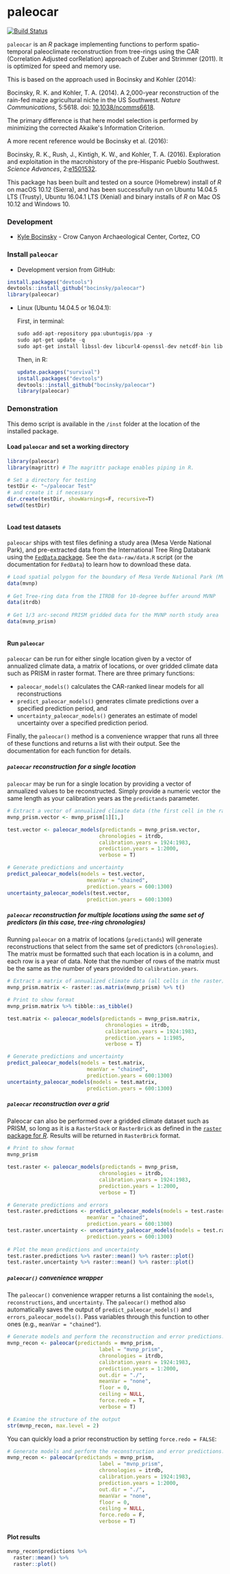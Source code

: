 paleocar
========

[![Build Status](https://api.travis-ci.org/bocinsky/paleocar.png)](https://travis-ci.org/bocinsky/paleocar)

`paleocar` is an *R* package implementing functions to perform spatio-temporal paleoclimate reconstruction from tree-rings using the CAR (Correlation Adjusted corRelation) approach of Zuber and Strimmer (2011). It is optimized for speed and memory use.

This is based on the approach used in Bocinsky and Kohler (2014): 

Bocinsky, R. K. and Kohler, T. A. (2014). A 2,000-year reconstruction of the rain-fed maize agricultural niche in the US Southwest. *Nature Communications*, 5:5618. doi: [10.1038/ncomms6618](http://www.nature.com/ncomms/2014/141204/ncomms6618/full/ncomms6618.html).

The primary difference is that here model selection is performed by minimizing the corrected Akaike's Information Criterion.

A more recent reference would be Bocinsky et al. (2016):

Bocinsky, R. K., Rush, J., Kintigh, K. W., and Kohler, T. A. (2016). Exploration and exploitation in the macrohistory of the pre-Hispanic Pueblo Southwest. *Science Advances*, 2:[e1501532](http://advances.sciencemag.org/content/2/4/e1501532).

This package has been built and tested on a source (Homebrew) install of *R* on macOS 10.12 (Sierra), and has been successfully run on Ubuntu 14.04.5 LTS (Trusty), Ubuntu 16.04.1 LTS (Xenial) and binary installs of *R* on Mac OS 10.12 and Windows 10.

### Development
+ [Kyle Bocinsky](http://bocinsky.io) - Crow Canyon Archaeological Center, Cortez, CO

### Install `paleocar`
+ Development version from GitHub:
```r
install.packages("devtools")
devtools::install_github("bocinsky/paleocar")
library(paleocar)
```
+ Linux (Ubuntu 14.04.5 or 16.04.1):

    First, in terminal:
    ```r
    sudo add-apt-repository ppa:ubuntugis/ppa -y
    sudo apt-get update -q
    sudo apt-get install libssl-dev libcurl4-openssl-dev netcdf-bin libnetcdf-dev gdal-bin libgdal-dev
    ```
    Then, in R:
    ```r
    update.packages("survival")
    install.packages("devtools")
    devtools::install_github("bocinsky/paleocar")
    library(paleocar)
    ```

### Demonstration
This demo script is available in the `/inst` folder at the location of the installed package.

#### Load `paleocar` and set a working directory
```r
library(paleocar)
library(magrittr) # The magrittr package enables piping in R.

# Set a directory for testing
testDir <- "~/paleocar Test"
# and create it if necessary
dir.create(testDir, showWarnings=F, recursive=T)
setwd(testDir)
  
```

#### Load test datasets
`paleocar` ships with test files defining a study area (Mesa Verde National Park), and pre-extracted data from the International Tree Ring Databank using the [`FedData` package](https://github.com/bocinsky/FedData). See the `data-raw/data.R` script (or the documentation for `FedData`) to learn how to download these data.
```r
# Load spatial polygon for the boundary of Mesa Verde National Park (MVNP) in southwestern Colorado:
data(mvnp)
  
# Get Tree-ring data from the ITRDB for 10-degree buffer around MVNP
data(itrdb)
  
# Get 1/3 arc-second PRISM gridded data for the MVNP north study area
data(mvnp_prism)
  
```

#### Run `paleocar`
`paleocar` can be run for either single location given by a vector of annualized climate data, a matrix of locations, or over gridded climate data such as PRISM in raster format. There are three primary functions:

 - `paleocar_models()` calculates the CAR-ranked linear models for all reconstructions
 - `predict_paleocar_models()` generates climate predictions over a specified prediction period, and
 - `uncertainty_paleocar_models()` generates an estimate of model uncertainty over a specified prediction period.
 
Finally, the `paleocar()` method is a convenience wrapper that runs all three of these functions and returns a list with their output. See the documentation for each function for details.

##### `paleocar` reconstruction for a single location
`paleocar` may be run for a single location by providing a vector of annualized values to be reconstructed. Simply provide a numeric vector the same length as your calibration years as the `predictands` parameter.

```r
# Extract a vector of annualized climate data (the first cell in the raster)
mvnp_prism.vector <- mvnp_prism[1][1,]

test.vector <- paleocar_models(predictands = mvnp_prism.vector,
                              chronologies = itrdb,
                              calibration.years = 1924:1983,
                              prediction.years = 1:2000,
                              verbose = T)

# Generate predictions and uncertainty                              
predict_paleocar_models(models = test.vector,
                          meanVar = "chained",
                          prediction.years = 600:1300)
uncertainty_paleocar_models(test.vector,
                          prediction.years = 600:1300)
```


##### `paleocar` reconstruction for multiple locations using the same set of predictors (in this case, tree-ring chronologies)
Running `paleocar` on a matrix of locations (`predictands`) will generate reconstructions that select from
the same set of predictors (`chronologies`). The matrix must be formatted such that each location is in a column, and each row is a year of data. Note that the number of rows of the matrix must be the same as the
number of years provided to `calibration.years`.

```r
# Extract a matrix of annualized climate data (all cells in the raster)
mvnp_prism.matrix <- raster::as.matrix(mvnp_prism) %>% t()

# Print to show format
mvnp_prism.matrix %>% tibble::as_tibble()

test.matrix <- paleocar_models(predictands = mvnp_prism.matrix,
                                chronologies = itrdb,
                                calibration.years = 1924:1983,
                                prediction.years = 1:1985,
                                verbose = T)

# Generate predictions and uncertainty
predict_paleocar_models(models = test.matrix,
                          meanVar = "chained",
                          prediction.years = 600:1300)
uncertainty_paleocar_models(models = test.matrix,
                          prediction.years = 600:1300)
```

##### `paleocar` reconstruction over a grid
Paleocar can also be performed over a gridded climate dataset such as PRISM, so long as it is a `RasterStack` or `RasterBrick` as defined in the [`raster` package for *R*](https://CRAN.R-project.org/package=raster). Results will be returned in `RasterBrick` format.

```r
# Print to show format
mvnp_prism

test.raster <- paleocar_models(predictands = mvnp_prism,
                              chronologies = itrdb,
                              calibration.years = 1924:1983,
                              prediction.years = 1:2000,
                              verbose = T)

# Generate predictions and errors
test.raster.predictions <- predict_paleocar_models(models = test.raster,
                          meanVar = "chained",
                          prediction.years = 600:1300)
test.raster.uncertainty <- uncertainty_paleocar_models(models = test.raster,
                          prediction.years = 600:1300)
                          
# Plot the mean predictions and uncertainty
test.raster.predictions %>% raster::mean() %>% raster::plot()
test.raster.uncertainty %>% raster::mean() %>% raster::plot()

```

##### `paleocar()` convenience wrapper
The `paleocar()` convenience wrapper returns a list containing the `models`, `reconstructions`, and `uncertainty`. The `paleocar()` method also automatically saves the output of `predict_paleocar_models()` and `errors_paleocar_models()`. Pass variables through this function to other ones (e.g., `meanVar = "chained"`).

```r
# Generate models and perform the reconstruction and error predictions.
mvnp_recon <- paleocar(predictands = mvnp_prism,
                              label = "mvnp_prism",
                              chronologies = itrdb,
                              calibration.years = 1924:1983,
                              prediction.years = 1:2000,
                              out.dir = "./",
                              meanVar = "none",
                              floor = 0,
                              ceiling = NULL,
                              force.redo = T,
                              verbose = T)

# Examine the structure of the output
str(mvnp_recon, max.level = 2)

```

You can quickly load a prior reconstruction by setting `force.redo = FALSE`:

```r
# Generate models and perform the reconstruction and error predictions.
mvnp_recon <- paleocar(predictands = mvnp_prism,
                              label = "mvnp_prism",
                              chronologies = itrdb,
                              calibration.years = 1924:1983,
                              prediction.years = 1:2000,
                              out.dir = "./",
                              meanVar = "none",
                              floor = 0,
                              ceiling = NULL,
                              force.redo = F,
                              verbose = T)

```

#### Plot results
```r
mvnp_recon$predictions %>%
  raster::mean() %>%
  raster::plot()
```
  